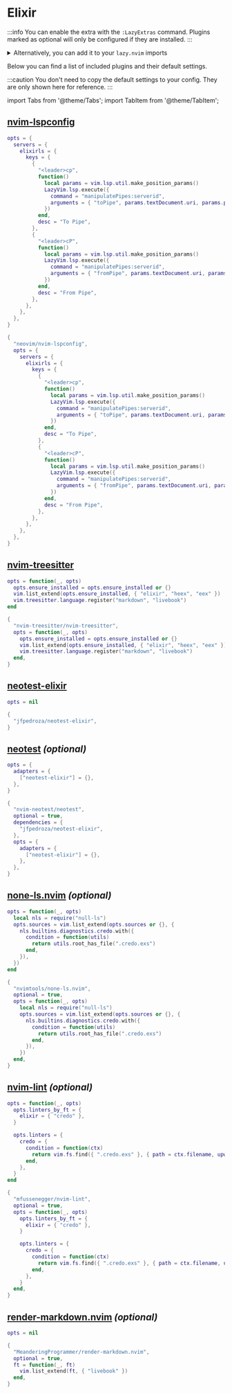 # Elixir

<!-- plugins:start -->

:::info
You can enable the extra with the `:LazyExtras` command.
Plugins marked as optional will only be configured if they are installed.
:::

<details>
<summary>Alternatively, you can add it to your <code>lazy.nvim</code> imports</summary>

```lua title="lua/config/lazy.lua" {4}
require("lazy").setup({
  spec = {
    { "LazyVim/LazyVim", import = "lazyvim.plugins" },
    { import = "lazyvim.plugins.extras.lang.elixir" },
    { import = "plugins" },
  },
})
```

</details>

Below you can find a list of included plugins and their default settings.

:::caution
You don't need to copy the default settings to your config.
They are only shown here for reference.
:::

import Tabs from '@theme/Tabs';
import TabItem from '@theme/TabItem';

## [nvim-lspconfig](https://github.com/neovim/nvim-lspconfig)

<Tabs>

<TabItem value="opts" label="Options">

```lua
opts = {
  servers = {
    elixirls = {
      keys = {
        {
          "<leader>cp",
          function()
            local params = vim.lsp.util.make_position_params()
            LazyVim.lsp.execute({
              command = "manipulatePipes:serverid",
              arguments = { "toPipe", params.textDocument.uri, params.position.line, params.position.character },
            })
          end,
          desc = "To Pipe",
        },
        {
          "<leader>cP",
          function()
            local params = vim.lsp.util.make_position_params()
            LazyVim.lsp.execute({
              command = "manipulatePipes:serverid",
              arguments = { "fromPipe", params.textDocument.uri, params.position.line, params.position.character },
            })
          end,
          desc = "From Pipe",
        },
      },
    },
  },
}
```

</TabItem>


<TabItem value="code" label="Full Spec">

```lua
{
  "neovim/nvim-lspconfig",
  opts = {
    servers = {
      elixirls = {
        keys = {
          {
            "<leader>cp",
            function()
              local params = vim.lsp.util.make_position_params()
              LazyVim.lsp.execute({
                command = "manipulatePipes:serverid",
                arguments = { "toPipe", params.textDocument.uri, params.position.line, params.position.character },
              })
            end,
            desc = "To Pipe",
          },
          {
            "<leader>cP",
            function()
              local params = vim.lsp.util.make_position_params()
              LazyVim.lsp.execute({
                command = "manipulatePipes:serverid",
                arguments = { "fromPipe", params.textDocument.uri, params.position.line, params.position.character },
              })
            end,
            desc = "From Pipe",
          },
        },
      },
    },
  },
}
```

</TabItem>

</Tabs>

## [nvim-treesitter](https://github.com/nvim-treesitter/nvim-treesitter)

<Tabs>

<TabItem value="opts" label="Options">

```lua
opts = function(_, opts)
  opts.ensure_installed = opts.ensure_installed or {}
  vim.list_extend(opts.ensure_installed, { "elixir", "heex", "eex" })
  vim.treesitter.language.register("markdown", "livebook")
end
```

</TabItem>


<TabItem value="code" label="Full Spec">

```lua
{
  "nvim-treesitter/nvim-treesitter",
  opts = function(_, opts)
    opts.ensure_installed = opts.ensure_installed or {}
    vim.list_extend(opts.ensure_installed, { "elixir", "heex", "eex" })
    vim.treesitter.language.register("markdown", "livebook")
  end,
}
```

</TabItem>

</Tabs>

## [neotest-elixir](https://github.com/jfpedroza/neotest-elixir)

<Tabs>

<TabItem value="opts" label="Options">

```lua
opts = nil
```

</TabItem>


<TabItem value="code" label="Full Spec">

```lua
{
  "jfpedroza/neotest-elixir",
}
```

</TabItem>

</Tabs>

## [neotest](https://github.com/nvim-neotest/neotest) _(optional)_

<Tabs>

<TabItem value="opts" label="Options">

```lua
opts = {
  adapters = {
    ["neotest-elixir"] = {},
  },
}
```

</TabItem>


<TabItem value="code" label="Full Spec">

```lua
{
  "nvim-neotest/neotest",
  optional = true,
  dependencies = {
    "jfpedroza/neotest-elixir",
  },
  opts = {
    adapters = {
      ["neotest-elixir"] = {},
    },
  },
}
```

</TabItem>

</Tabs>

## [none-ls.nvim](https://github.com/nvimtools/none-ls.nvim) _(optional)_

<Tabs>

<TabItem value="opts" label="Options">

```lua
opts = function(_, opts)
  local nls = require("null-ls")
  opts.sources = vim.list_extend(opts.sources or {}, {
    nls.builtins.diagnostics.credo.with({
      condition = function(utils)
        return utils.root_has_file(".credo.exs")
      end,
    }),
  })
end
```

</TabItem>


<TabItem value="code" label="Full Spec">

```lua
{
  "nvimtools/none-ls.nvim",
  optional = true,
  opts = function(_, opts)
    local nls = require("null-ls")
    opts.sources = vim.list_extend(opts.sources or {}, {
      nls.builtins.diagnostics.credo.with({
        condition = function(utils)
          return utils.root_has_file(".credo.exs")
        end,
      }),
    })
  end,
}
```

</TabItem>

</Tabs>

## [nvim-lint](https://github.com/mfussenegger/nvim-lint) _(optional)_

<Tabs>

<TabItem value="opts" label="Options">

```lua
opts = function(_, opts)
  opts.linters_by_ft = {
    elixir = { "credo" },
  }

  opts.linters = {
    credo = {
      condition = function(ctx)
        return vim.fs.find({ ".credo.exs" }, { path = ctx.filename, upward = true })[1]
      end,
    },
  }
end
```

</TabItem>


<TabItem value="code" label="Full Spec">

```lua
{
  "mfussenegger/nvim-lint",
  optional = true,
  opts = function(_, opts)
    opts.linters_by_ft = {
      elixir = { "credo" },
    }

    opts.linters = {
      credo = {
        condition = function(ctx)
          return vim.fs.find({ ".credo.exs" }, { path = ctx.filename, upward = true })[1]
        end,
      },
    }
  end,
}
```

</TabItem>

</Tabs>

## [render-markdown.nvim](https://github.com/MeanderingProgrammer/render-markdown.nvim) _(optional)_

<Tabs>

<TabItem value="opts" label="Options">

```lua
opts = nil
```

</TabItem>


<TabItem value="code" label="Full Spec">

```lua
{
  "MeanderingProgrammer/render-markdown.nvim",
  optional = true,
  ft = function(_, ft)
    vim.list_extend(ft, { "livebook" })
  end,
}
```

</TabItem>

</Tabs>

<!-- plugins:end -->
